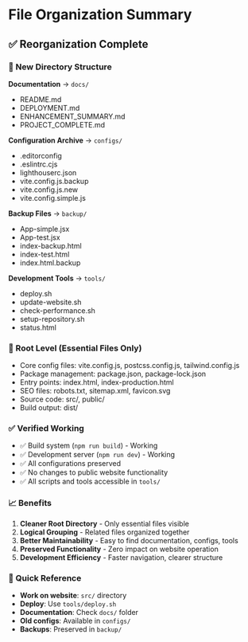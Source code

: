 # File Organization Summary

## ✅ Reorganization Complete

### 📁 New Directory Structure

**Documentation** → `docs/`
- README.md
- DEPLOYMENT.md  
- ENHANCEMENT_SUMMARY.md
- PROJECT_COMPLETE.md

**Configuration Archive** → `configs/`
- .editorconfig
- .eslintrc.cjs
- lighthouserc.json
- vite.config.js.backup
- vite.config.js.new
- vite.config.simple.js

**Backup Files** → `backup/`
- App-simple.jsx
- App-test.jsx
- index-backup.html
- index-test.html
- index.html.backup

**Development Tools** → `tools/`
- deploy.sh
- update-website.sh
- check-performance.sh
- setup-repository.sh
- status.html

### 🔧 Root Level (Essential Files Only)
- Core config files: vite.config.js, postcss.config.js, tailwind.config.js
- Package management: package.json, package-lock.json
- Entry points: index.html, index-production.html
- SEO files: robots.txt, sitemap.xml, favicon.svg
- Source code: src/, public/
- Build output: dist/

### ✅ Verified Working
- ✅ Build system (`npm run build`) - Working
- ✅ Development server (`npm run dev`) - Working  
- ✅ All configurations preserved
- ✅ No changes to public website functionality
- ✅ All scripts and tools accessible in `tools/`

### 📈 Benefits
1. **Cleaner Root Directory** - Only essential files visible
2. **Logical Grouping** - Related files organized together
3. **Better Maintainability** - Easy to find documentation, configs, tools
4. **Preserved Functionality** - Zero impact on website operation
5. **Development Efficiency** - Faster navigation, clearer structure

### 🎯 Quick Reference
- **Work on website**: `src/` directory
- **Deploy**: Use `tools/deploy.sh`
- **Documentation**: Check `docs/` folder
- **Old configs**: Available in `configs/`
- **Backups**: Preserved in `backup/`
